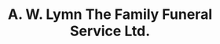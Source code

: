 ---
title: "A. W. Lymn The Family Funeral Service Ltd."
url: /bingham/a-w-lymn-the-family-funeral-service-ltd/
shop: Bestattungen
---